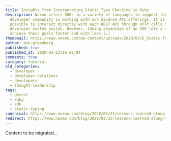 ```yaml
---
title: Insights from Incorporating Static Type Checking in Ruby
description: Nexmo offers SDKs in a variety of languages to support the
  developer community in working with our diverse API offerings. It is quite
  possible to interact directly with each REST API through HTTP calls that a
  developer custom builds. However, taking advantage of an SDK lets a developer
  achieve their goals faster and with less […]
thumbnail: https://www.nexmo.com/wp-content/uploads/2020/03/E_Static-Type-Checking_1200x600.png
author: ben-greenberg
published: true
published_at: 2020-03-23T16:02:04
comments: true
category: tutorial
old_categories:
  - developer
  - developer-relations
  - developers
  - thought-leadership
tags:
  - devrel
  - ruby
  - sdk
  - static-typing
canonical: https://www.nexmo.com/blog/2020/03/23/lessons-learned-along-the-way-with-static-type-checking-in-ruby-dr
redirect: https://www.nexmo.com/blog/2020/03/23/lessons-learned-along-the-way-with-static-type-checking-in-ruby-dr
---
```

Content to be migrated...